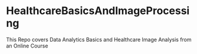 # HealthcareBasicsAndImageProcessing
This Repo covers Data Analytics Basics and Healthcare Image Analysis from an Online Course

